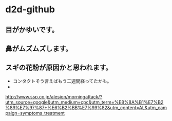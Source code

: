 # d2d-github

## 目がかゆいです。


## 鼻がムズムズします。

## スギの花粉が原因かと思われます。

- コンタクトそう言えばもう二週間経ってたかも。
- 
http://www.ssp.co.jp/alesion/morningattack/?utm_source=google&utm_medium=cpc&utm_term=%E8%8A%B1%E7%B2%89%E7%97%87+%E6%B2%BB%E7%99%82&utm_content=AL&utm_campaign=symptoms_treatment

